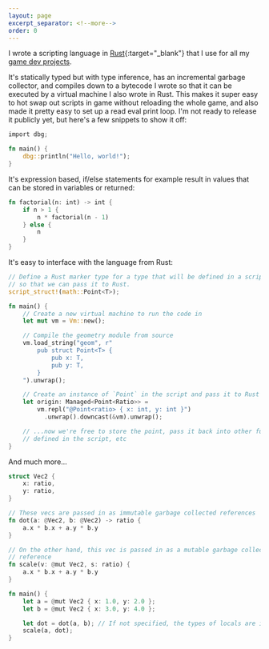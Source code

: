 ```yaml
---
layout: page
excerpt_separator: <!--more-->
order: 0
---
```


I wrote a scripting language in [Rust](https://www.rust-lang.org){:target="_blank"} that I use for all my [game dev projects](/projects/game-engine).

It's statically typed but with type inference, has an incremental garbage collector, and compiles down to a bytecode I wrote so that it can be executed by a virtual machine I also wrote in Rust. This makes it super easy to hot swap out scripts in game without reloading the whole game, and also made it pretty easy to set up a read eval print loop. I'm not ready to release it publicly yet, but here's a few snippets to show it off:

```rs
import dbg;

fn main() {
    dbg::println("Hello, world!");
}
```

<!--more-->

It's expression based, if/else statements for example result in values that can be stored in variables or returned:
```rs
fn factorial(n: int) -> int {
    if n > 1 {
        n * factorial(n - 1)
    } else {
        n
    }
}
```

It's easy to interface with the language from Rust:
```rs
// Define a Rust marker type for a type that will be defined in a script
// so that we can pass it to Rust.
script_struct!(math::Point<T>);

fn main() {
    // Create a new virtual machine to run the code in
    let mut vm = Vm::new();

    // Compile the geometry module from source
    vm.load_string("geom", r"
        pub struct Point<T> {
            pub x: T,
            pub y: T,
        }
    ").unwrap();

    // Create an instance of `Point` in the script and pass it to Rust
    let origin: Managed<Point<Ratio>> =
        vm.repl("@Point<ratio> { x: int, y: int }")
          .unwrap().downcast(&vm).unwrap();

    // ...now we're free to store the point, pass it back into other functions
    // defined in the script, etc
}
```

And much more...
```rs
struct Vec2 {
    x: ratio,
    y: ratio,
}

// These vecs are passed in as immutable garbage collected references
fn dot(a: @Vec2, b: @Vec2) -> ratio {
    a.x * b.x + a.y * b.y
}

// On the other hand, this vec is passed in as a mutable garbage collected
// reference
fn scale(v: @mut Vec2, s: ratio) {
    a.x * b.x + a.y * b.y
}

fn main() {
    let a = @mut Vec2 { x: 1.0, y: 2.0 };
    let b = @mut Vec2 { x: 3.0, y: 4.0 };

    let dot = dot(a, b); // If not specified, the types of locals are inferred
    scale(a, dot);
}
```
